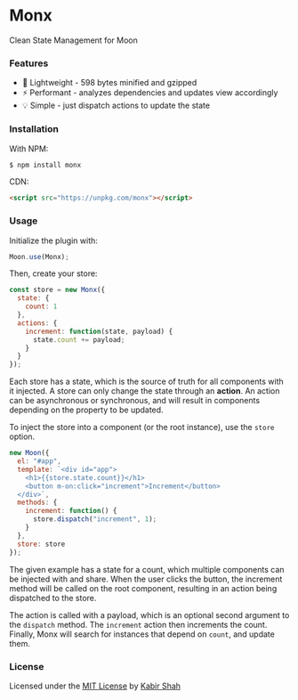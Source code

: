 # Monx

Clean State Management for Moon

### Features

* :balloon: Lightweight - 598 bytes minified and gzipped
* :zap: Performant - analyzes dependencies and updates view accordingly
* :bulb: Simple - just dispatch actions to update the state

### Installation

With NPM:

```sh
$ npm install monx
```

CDN:

```html
<script src="https://unpkg.com/monx"></script>
```

### Usage

Initialize the plugin with:

```js
Moon.use(Monx);
```

Then, create your store:

```js
const store = new Monx({
  state: {
    count: 1
  },
  actions: {
    increment: function(state, payload) {
      state.count += payload;
    }
  }
});
```

Each store has a state, which is the source of truth for all components with it injected. A store can only change the state through an **action**. An action can be asynchronous or synchronous, and will result in components depending on the property to be updated.

To inject the store into a component (or the root instance), use the `store` option.

```js
new Moon({
  el: "#app",
  template: `<div id="app">
    <h1>{{store.state.count}}</h1>
    <button m-on:click="increment">Increment</button>
  </div>`,
  methods: {
    increment: function() {
      store.dispatch("increment", 1);
    }
  },
  store: store
});
```

The given example has a state for a count, which multiple components can be injected with and share. When the user clicks the button, the increment method will be called on the root component, resulting in an action being dispatched to the store.

The action is called with a payload, which is an optional second argument to the `dispatch` method. The `increment` action then increments the count. Finally, Monx will search for instances that depend on `count`, and update them.

### License

Licensed under the [MIT License](https://kingpixil.github.io/license) by [Kabir Shah](https://kabir.ml)
